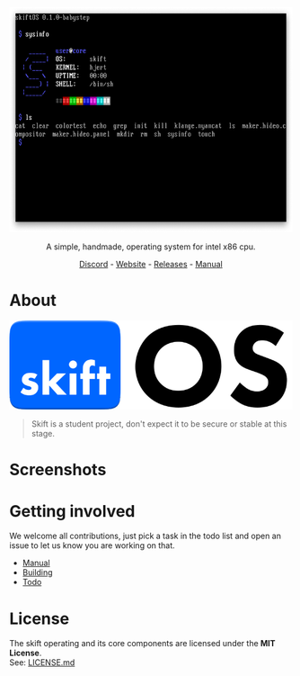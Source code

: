<p align="center">
<img src="manual/assets/capture.png" height=400 />
</p>

<p align="center">
A simple, handmade, operating system for intel x86 cpu.
</p>

<p align="center">
<a href="https://discord.gg/gamGsfg">Discord</a> -
<a href="https://skiftOS.github.io/">Website</a> -
<a href="https://github.com/skiftOS/skift/release">Releases</a> -
<a href="manual/readme.md">Manual</a>
</p>


# About
![](manual/assets/skift_dark.svg)

> Skift is a student project, don't expect it to be secure or stable at this stage.

# Screenshots



# Getting involved
We welcome all contributions, just pick a task in the todo list and open an issue to let us know you are working on that.

- [Manual](manual/readme.md)
- [Building](manual/building.md)
- [Todo](manual/todo.md)

# License
The skift operating and its core components are licensed under the **MIT License**.              
See: [LICENSE.md](LICENSE.md)

